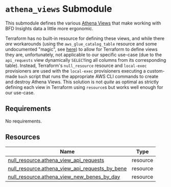 # `athena_views` Submodule

This submodule defines the various [Athena Views](https://docs.aws.amazon.com/athena/latest/ug/views.html)
that make working with BFD Insights data a little more ergonomic.

Terraform has no built-in resource for defining these views, and while there _are_ workarounds
(using the `aws_glue_catalog_table` resource and some undocumented "magic", see
[here](https://stackoverflow.com/a/56347331)) to allow for Terraform to define views they are,
unfortunately, not applicable to our specific use-case (due to the `api_requests` view dynamically
`SELECT`ing all columns from its corresponding table). Instead, Terraform's `null_resource` resource
and `local-exec` provisioners are used with the `local-exec` provisioners executing a custom-made
`bash` script that runs the appropriate AWS CLI commands to create and destroy Athena Views. This
solution is not _quite_ as optimal as strictly defining each view in Terraform using `resource`s
but works well enough for our use-case.

<!-- BEGIN_TF_DOCS -->
<!-- GENERATED WITH `terraform-docs .`
     Manually updating the README.md will be overwritten.
     For more details, see the file '.terraform-docs.yml' or
     https://terraform-docs.io/user-guide/configuration/
-->
## Requirements

No requirements.

<!-- GENERATED WITH `terraform-docs .`
Manually updating the README.md will be overwritten.
For more details, see the file '.terraform-docs.yml' or
https://terraform-docs.io/user-guide/configuration/
-->

## Resources

| Name | Type |
|------|------|
| [null_resource.athena_view_api_requests](https://registry.terraform.io/providers/hashicorp/null/latest/docs/resources/resource) | resource |
| [null_resource.athena_view_api_requests_by_bene](https://registry.terraform.io/providers/hashicorp/null/latest/docs/resources/resource) | resource |
| [null_resource.athena_view_new_benes_by_day](https://registry.terraform.io/providers/hashicorp/null/latest/docs/resources/resource) | resource |
<!-- END_TF_DOCS -->
